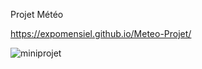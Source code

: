 Projet Météo






https://expomensiel.github.io/Meteo-Projet/













![miniprojet](https://github.com/Expomensiel/Meteo-Projet/assets/153388127/6ff45023-6cd5-4696-bc30-19e80b25b141)
